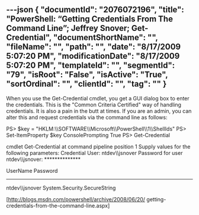 ---json
{
  "documentId": "2076072196",
  "title": "PowerShell: “Getting Credentials From The Command Line”; Jeffrey Snover; Get-Credential",
  "documentShortName": "",
  "fileName": "",
  "path": "",
  "date": "8/17/2009 5:07:20 PM",
  "modificationDate": "8/17/2009 5:07:20 PM",
  "templateId": "",
  "segmentId": "79",
  "isRoot": "False",
  "isActive": "True",
  "sortOrdinal": "",
  "clientId": "",
  "tag": ""
}
---

When you use the Get-Credential cmdlet, you get a GUI dialog box to enter the credentials.  This is the &quot;Common Criteria Certified&quot; way of handling credentials.  It is also a pain in the butt at times.  If you are an admin, you can alter this and request credentials via the command line as follows:

PS&gt; $key = &quot;HKLM:&bsol;&bsol;SOFTWARE&bsol;&bsol;Microsoft&bsol;&bsol;PowerShell&bsol;&bsol;1&bsol;&bsol;ShellIds&quot;
PS&gt; Set-ItemProperty $key ConsolePrompting True
PS&gt; Get-Credential

cmdlet Get-Credential at command pipeline position 1
Supply values for the following parameters:
Credential
User: ntdev&bsol;&bsol;jsnover
Password for user ntdev&bsol;&bsol;jsnover: **************


UserName                                       Password
--------                                               --------
ntdev&bsol;&bsol;jsnover                                  System.Security.SecureString

[http://blogs.msdn.com/powershell/archive/2008/06/20/
    getting-credentials-from-the-command-line.aspx]
